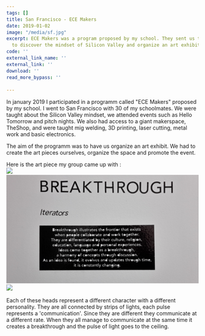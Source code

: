 ```yaml
---
tags: []
title: San Francisco - ECE Makers
date: 2019-01-02
image: "/media/sf.jpg"
excerpt: ECE Makers was a program proposed by my school. They sent us to San Francisco
  to discover the mindset of Silicon Valley and organize an art exhibit.
code: ''
external_link_name: ''
external_link: ''
download: ''
read_more_bypass: ''

---
```

In january 2019 I participated in a programm called "ECE Makers" proposed by my school. I went to San Francisco with 30 of my schoolmates. We were taught about the Silicon Valley mindset, we attended events such as Hello Tomorrow and pitch nights. We also had access to a giant makerspace, TheShop, and were taught mig welding, 3D printing, laser cutting, metal work and basic electronics.

The aim of the programm was to have us organize an art exhibit. We had to create the art pieces ourselves, organize the space and promote the event.

Here is the art piece my group came up with :  
![](../.vuepress/theme/assets/media/bt1.jpg)
![](../.vuepress/theme/assets/media/bt_descri.jpg)
![](../.vuepress/theme/assets/media/bt2.jpg)

Each of these heads represent a different character with a different personality. They are all connected by strips of lights, each pulse represents a 'communication'. Since they are different they communicate at a different rate. When they all manage to communicate at the same time it creates a breakthrough and the pulse of light goes to the ceiling.